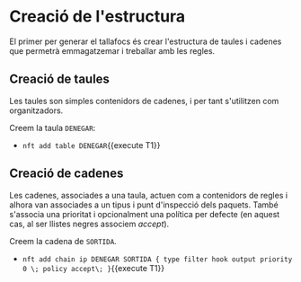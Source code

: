 # Creació de l'estructura
El primer per generar el tallafocs és crear l'estructura de taules i cadenes que permetrà emmagatzemar i treballar amb les regles.

## Creació de taules
Les taules son simples contenidors de cadenes, i per tant s'utilitzen com organitzadors.

Creem la taula `DENEGAR`:
- `nft add table DENEGAR`{{execute T1}}

## Creació de cadenes
Les cadenes, associades a una taula, actuen com a contenidors de regles i alhora van associades a un tipus i punt d'inspecció dels paquets.  També s'associa una prioritat i opcionalment una política per defecte (en aquest cas, al ser llistes negres associem *accept*).

Creem la cadena de `SORTIDA`.
- `nft add chain ip DENEGAR SORTIDA { type filter hook output priority 0 \; policy accept\; }`{{execute T1}}

